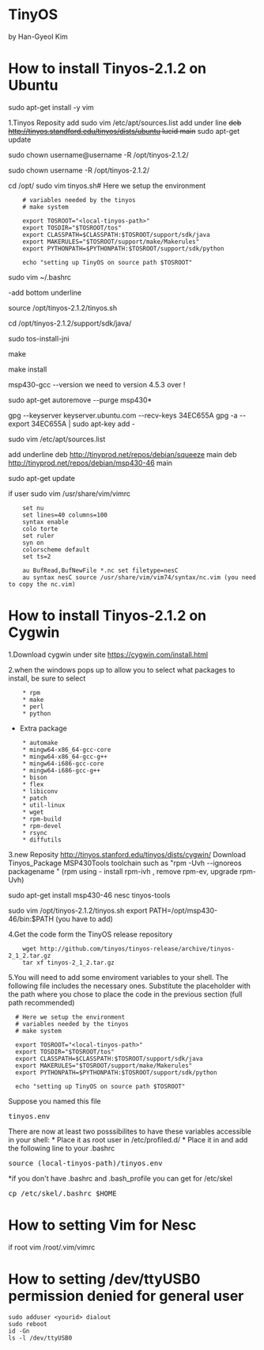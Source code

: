 # TinyOS
by Han-Gyeol Kim


# How to install Tinyos-2.1.2 on Ubuntu 

sudo apt-get install -y vim

1.Tinyos Reposity add
  sudo vim /etc/apt/sources.list 
  add under line
 ~~deb http://tinyos.standford.edu/tinyos/dists/ubuntu lucid main~~
sudo apt-get update 

sudo chown username@username -R /opt/tinyos-2.1.2/

sudo chown username -R /opt/tinyos-2.1.2/

cd /opt/
sudo vim tinyos.sh# Here we setup the environment

```
    # variables needed by the tinyos 
    # make system

    export TOSROOT="<local-tinyos-path>"
    export TOSDIR="$TOSROOT/tos"
    export CLASSPATH=$CLASSPATH:$TOSROOT/support/sdk/java
    export MAKERULES="$TOSROOT/support/make/Makerules"
    export PYTHONPATH=$PYTHONPATH:$TOSROOT/support/sdk/python

    echo "setting up TinyOS on source path $TOSROOT"
```
sudo vim ~/.bashrc

-add bottom underline 

source /opt/tinyos-2.1.2/tinyos.sh

cd /opt/tinyos-2.1.2/support/sdk/java/

sudo tos-install-jni

make

make install

msp430-gcc --version
we need to version 4.5.3 over !

sudo apt-get autoremove --purge msp430*


gpg --keyserver keyserver.ubuntu.com --recv-keys 34EC655A
gpg -a --export 34EC655A | sudo apt-key add -

sudo vim /etc/apt/sources.list

add underline
deb http://tinyprod.net/repos/debian/squeeze main
deb http://tinyprod.net/repos/debian/msp430-46 main

sudo apt-get update

if user
sudo vim /usr/share/vim/vimrc

```
    set nu
    set lines=40 columns=100
    syntax enable
    colo torte
    set ruler
    syn on
    colorscheme default
    set ts=2
    
    au BufRead,BufNewFile *.nc set filetype=nesC
    au syntax nesC source /usr/share/vim/vim74/syntax/nc.vim (you need to copy the nc.vim)
```
# How to install Tinyos-2.1.2 on Cygwin
1.Download cygwin under site
https://cygwin.com/install.html

2.when the windows pops up to allow you to select what packages to install, be sure to select
```
    * rpm
    * make
    * perl
    * python
```
  * Extra package
``` * autoconf
    * automake
    * mingw64-x86_64-gcc-core 
    * mingw64-x86_64-gcc-g++ 
    * mingw64-i686-gcc-core 
    * mingw64-i686-gcc-g++ 
    * bison 
    * flex 
    * libiconv 
    * patch 
    * util-linux 
    * wget 
    * rpm-build 
    * rpm-devel 
    * rsync 
    * diffutils 
```
3.new Reposity
http://tinyos.stanford.edu/tinyos/dists/cygwin/
    Download Tinyos_Package 
    MSP430Tools
    toolchain
    such as "rpm -Uvh --ignoreos packagename "
    (rpm using - install rpm-ivh , remove rpm-ev, upgrade rpm-Uvh)

sudo apt-get install msp430-46 nesc tinyos-tools

sudo vim /opt/tinyos-2.1.2/tinyos.sh
export PATH=/opt/msp430-46/bin:$PATH (you have to add)

4.Get the code form the TinyOS release repository

```
    wget http://github.com/tinyos/tinyos-release/archive/tinyos-2_1_2.tar.gz
    tar xf tinyos-2_1_2.tar.gz
```

5.You will need to add some enviroment variables to your shell. The following file includes the necessary ones. Substitute the placeholder <local-tinyos-path> with the path where you chose to place the code in the previous section (full path recommended)

```
  # Here we setup the environment
  # variables needed by the tinyos 
  # make system

  export TOSROOT="<local-tinyos-path>"
  export TOSDIR="$TOSROOT/tos"
  export CLASSPATH=$CLASSPATH:$TOSROOT/support/sdk/java
  export MAKERULES="$TOSROOT/support/make/Makerules"
  export PYTHONPATH=$PYTHONPATH:$TOSROOT/support/sdk/python
  
  echo "setting up TinyOS on source path $TOSROOT"
```

Suppose you named this file <pre>tinyos.env</pre> There are now at least two posssibilites to have these variables accessible in your shell:
    * Place it as root user in /etc/profiled.d/
    * Place it in <local-tinyos-path>and add the following line to your .bashrc
    <pre>source (local-tinyos-path)/tinyos.env</pre>

*if you don't have .bashrc and .bash_profile you can get for /etc/skel 
<pre>cp /etc/skel/.bashrc $HOME</pre>
    
# How to setting Vim for Nesc
if root
vim /root/.vim/vimrc

# How to setting /dev/ttyUSB0 permission denied for general user
```
sudo adduser <yourid> dialout
sudo reboot
id -Gn
ls -l /dev/ttyUSB0
```


